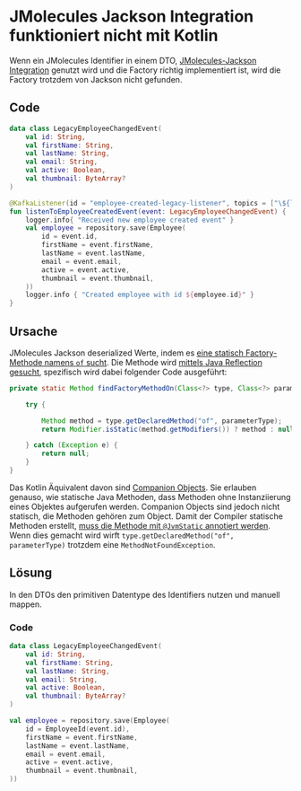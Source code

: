 # JMolecules Jackson Integration funktioniert nicht mit Kotlin
Wenn ein JMolecules Identifier in einem DTO, [JMolecules-Jackson Integration](https://github.com/xmolecules/jmolecules-integrations/tree/main/jmolecules-jackson) genutzt wird und die Factory richtig implementiert ist, wird die Factory trotzdem von Jackson nicht gefunden.

## Code
```kotlin  
data class LegacyEmployeeChangedEvent(    
	val id: String,    
	val firstName: String,    
	val lastName: String,    
	val email: String,    
	val active: Boolean,    
	val thumbnail: ByteArray?  
)  
```  
  
```kotlin  
@KafkaListener(id = "employee-created-legacy-listener", topics = ["\${legacy-topics.employees.created}"])  
fun listenToEmployeeCreatedEvent(event: LegacyEmployeeChangedEvent) {  
    logger.info{ "Received new employee created event" }  
    val employee = repository.save(Employee(  
        id = event.id,
		firstName = event.firstName,
		lastName = event.lastName,
		email = event.email,
		active = event.active,
		thumbnail = event.thumbnail,
	))  
    logger.info { "Created employee with id ${employee.id}" }  
}  
```

## Ursache
JMolecules Jackson deserialized Werte, indem es [eine statisch Factory-Methode namens `of` sucht](https://github.com/xmolecules/jmolecules-integrations/tree/main/jmolecules-jackson). Die Methode wird [mittels Java Reflection gesucht](https://github.com/xmolecules/jmolecules-integrations/blob/aab271890dc2767e13d3f2bab72a1b3b23e230fe/jmolecules-jackson/src/main/java/org/jmolecules/jackson/SingleValueWrappingTypeDeserializerModifier.java#L101), spezifisch wird dabei folgender Code ausgeführt:

```java
private static Method findFactoryMethodOn(Class<?> type, Class<?> parameterType) {

	try {

		Method method = type.getDeclaredMethod("of", parameterType);
		return Modifier.isStatic(method.getModifiers()) ? method : null;

	} catch (Exception e) {
		return null;
	}
}
```

Das Kotlin Äquivalent davon sind [Companion Objects](https://kotlinlang.org/docs/object-declarations.html#companion-objects). Sie erlauben genauso, wie statische Java Methoden, dass Methoden ohne Instanziierung eines Objektes aufgerufen werden. Companion Objects sind jedoch nicht statisch, die Methoden gehören zum Object. Damit der Compiler statische Methoden erstellt, [muss die Methode mit `@JvmStatic` annotiert werden](https://kotlinlang.org/docs/java-to-kotlin-interop.html#static-methods). Wenn dies gemacht wird wirft `type.getDeclaredMethod("of", parameterType)` trotzdem eine `MethodNotFoundException`. 


## Lösung
In den DTOs den primitiven Datentype des Identifiers nutzen und manuell mappen.

### Code
```kotlin
data class LegacyEmployeeChangedEvent(  
    val id: String,  
    val firstName: String,  
    val lastName: String,  
    val email: String,  
    val active: Boolean,  
    val thumbnail: ByteArray?  
)
```

```kotlin
val employee = repository.save(Employee(  
    id = EmployeeId(event.id),  
    firstName = event.firstName,  
    lastName = event.lastName,  
    email = event.email,  
    active = event.active,  
    thumbnail = event.thumbnail,  
))
```